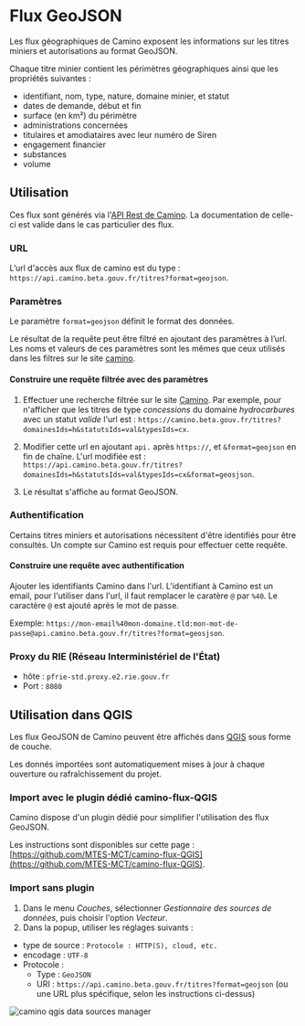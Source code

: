 # Flux GeoJSON

Les flux géographiques de Camino exposent les informations sur les titres miniers et autorisations au format GeoJSON.

Chaque titre minier contient les périmètres géographiques ainsi que les propriétés suivantes :

- identifiant, nom, type, nature, domaine minier, et statut
- dates de demande, début et fin
- surface (en km²) du périmètre
- administrations concernées
- titulaires et amodiataires avec leur numéro de Siren
- engagement financier
- substances
- volume

## Utilisation

Ces flux sont générés via l'[API Rest de Camino](https://docs.camino.beta.gouv.fr/pages/Utilisation/03-rest.html). La documentation de celle-ci est valide dans le cas particulier des flux.

### URL

L’url d'accès aux flux de camino est du type : `https://api.camino.beta.gouv.fr/titres?format=geojson`.

### Paramètres

Le paramètre `format=geojson` définit le format des données.

Le résultat de la requête peut être filtré en ajoutant des paramètres à l’url. Les noms et valeurs de ces paramètres sont les mêmes que ceux utilisés dans les filtres sur le site [camino](https://camino.beta.gouv.fr).

#### Construire une requête filtrée avec des paramètres

1. Effectuer une recherche filtrée sur le site [Camino](https://camino.beta.gouv.fr). Par exemple, pour n'afficher que les titres de type _concessions_ du domaine _hydrocarbures_ avec un statut _valide_ l'url est : `https://camino.beta.gouv.fr/titres?domainesIds=h&statutsIds=val&typesIds=cx`.

2. Modifier cette url en ajoutant `api.` après `https://`, et `&format=geojson` en fin de chaîne. L'url modifiée est : `https://api.camino.beta.gouv.fr/titres?domainesIds=h&statutsIds=val&typesIds=cx&format=geosjson`.

3. Le résultat s'affiche au format GeoJSON.

### Authentification

Certains titres miniers et autorisations nécessitent d'être identifiés pour être consultés. Un compte sur Camino est requis pour effectuer cette requête.

#### Construire une requête avec authentification

Ajouter les identifiants Camino dans l'url. L'identifiant à Camino est un email, pour l'utiliser dans l'url, il faut remplacer le caratère `@` par `%40`. Le caractère `@` est ajouté après le mot de passe.

Exemple: `https://mon-email%40mon-domaine.tld:mon-mot-de-passe@api.camino.beta.gouv.fr/titres?format=geosjson`.

### Proxy du **RIE** (Réseau Interministériel de l'État)

- hôte : `pfrie-std.proxy.e2.rie.gouv.fr`
- Port : `8080`

## Utilisation dans QGIS

Les flux GeoJSON de Camino peuvent être affichés dans [QGIS](https://www.qgis.org) sous forme de couche.

Les donnés importées sont automatiquement mises à jour à chaque ouverture ou rafraîchissement du projet.

### Import avec le plugin dédié camino-flux-QGIS

Camino dispose d'un plugin dédié pour simplifier l'utilisation des flux GeoJSON.

Les instructions sont disponibles sur cette page : [https://github.com/MTES-MCT/camino-flux-QGIS](https://github.com/MTES-MCT/camino-flux-QGIS).

### Import sans plugin

1. Dans le menu _Couches_, sélectionner _Gestionnaire des sources de données_, puis choisir l'option _Vecteur_.
2. Dans la popup, utiliser les réglages suivants :

- type de source : `Protocole : HTTP(S), cloud, etc.`
- encodage : `UTF-8`
- Protocole :
  - Type : `GeoJSON`
  - URI : `https://api.camino.beta.gouv.fr/titres?format=geojson` (ou une URL plus spécifique, selon les instructions ci-dessus)

![camino qgis data sources manager](https://raw.githubusercontent.com/MTES-MCT/camino-api/master/docs-sources/assets/flux/camino-qgis-data-source-manager.jpg)
